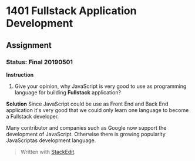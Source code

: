 # 1401 Fullstack Application Development
## Assignment
### Status: Final 20190501

**Instruction**
 1. Give your opinion, why JavaScript is very good to use as programming language for building **Fullstack** application?

**Solution**
Since JavaScript could be use as Front End and Back End application it's very good that we could  only learn one language to become a Fullstack developer.

Many contributor and companies such as Google now support the development of JavaScript. Otherwise there is growing popularity JavaScriptas development language.

> Written with [StackEdit](https://stackedit.io/).